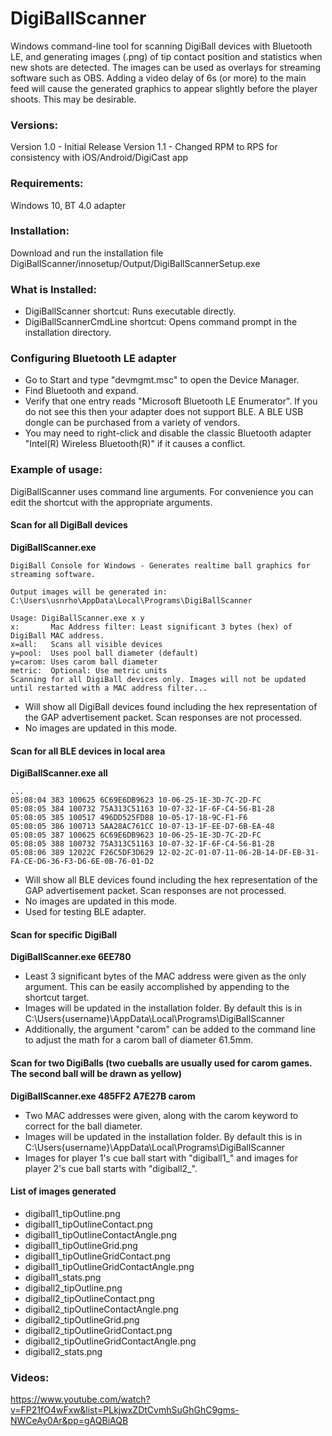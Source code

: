 

# DigiBallScanner
Windows command-line tool for scanning DigiBall devices with Bluetooth LE, and generating images (.png) of tip contact position and statistics when new shots are detected. The images can be used as overlays for streaming software such as OBS. Adding a video delay of 6s (or more) to the main feed will cause the generated graphics to appear slightly before the player shoots. This may be desirable.

### Versions:
Version 1.0 - Initial Release
Version 1.1 - Changed RPM to RPS for consistency with iOS/Android/DigiCast app

### Requirements:

Windows 10, BT 4.0 adapter

### Installation:

Download and run the installation file DigiBallScanner/innosetup/Output/DigiBallScannerSetup.exe

### What is Installed:

 - DigiBallScanner shortcut: Runs executable directly.
 - DigiBallScannerCmdLine shortcut: Opens command prompt in the installation directory.

### Configuring Bluetooth LE adapter

 - Go to Start and type "devmgmt.msc" to open the Device Manager.
 - Find Bluetooth and expand.
 - Verify that one entry reads "Microsoft Bluetooth LE Enumerator". If you do not see this then your adapter does not support BLE. A BLE USB dongle can be purchased from a variety of vendors.
 - You may need to right-click and disable the classic Bluetooth adapter "Intel(R) Wireless Bluetooth(R)" if it causes a conflict.

### Example of usage:

DigiBallScanner uses command line arguments. For convenience you can edit the shortcut with the appropriate arguments.

#### Scan for all DigiBall devices 

**DigiBallScanner.exe**

```
DigiBall Console for Windows - Generates realtime ball graphics for streaming software.

Output images will be generated in:
C:\Users\usnrho\AppData\Local\Programs\DigiBallScanner

Usage: DigiBallScanner.exe x y
x:       Mac Address filter: Least significant 3 bytes (hex) of DigiBall MAC address.
x=all:   Scans all visible devices
y=pool:  Uses pool ball diameter (default)
y=carom: Uses carom ball diameter
metric:  Optional: Use metric units
Scanning for all DigiBall devices only. Images will not be updated until restarted with a MAC address filter...
```

 - Will show all DigiBall devices found including the hex representation of the GAP advertisement packet. Scan responses are not processed.
 - No images are updated in this mode.

#### Scan for all BLE devices in local area 

**DigiBallScanner.exe all**

```
...
05:08:04 383 100625 6C69E6DB9623 10-06-25-1E-3D-7C-2D-FC
05:08:05 384 100732 75A313C51163 10-07-32-1F-6F-C4-56-B1-28
05:08:05 385 100517 496DD525FD88 10-05-17-18-9C-F1-F6
05:08:05 386 100713 5AA28AC761CC 10-07-13-1F-EE-D7-6B-EA-48
05:08:05 387 100625 6C69E6DB9623 10-06-25-1E-3D-7C-2D-FC
05:08:05 388 100732 75A313C51163 10-07-32-1F-6F-C4-56-B1-28
05:08:06 389 12022C F26C5DF3D629 12-02-2C-01-07-11-06-2B-14-DF-EB-31-FA-CE-D6-36-F3-D6-6E-0B-76-01-D2
```

 - Will show all BLE devices found including the hex representation of the GAP advertisement packet. Scan responses are not processed.
 - No images are updated in this mode.
 - Used for testing BLE adapter.

#### Scan for specific DigiBall 

**DigiBallScanner.exe 6EE780**

 - Least 3 significant bytes of the MAC address were given as the only argument. This can be easily accomplished by appending to the shortcut target.
 - Images will be updated in the installation folder. By default this is in C:\Users\{username}\AppData\Local\Programs\DigiBallScanner
 - Additionally, the argument "carom" can be added to the command line to adjust the math for a carom ball of diameter 61.5mm.
 
 #### Scan for two DigiBalls (two cueballs are usually used for carom games. The second ball will be drawn as yellow)

**DigiBallScanner.exe 485FF2 A7E27B carom**

 - Two MAC addresses were given, along with the carom keyword to correct for the ball diameter.
 - Images will be updated in the installation folder. By default this is in C:\Users\{username}\AppData\Local\Programs\DigiBallScanner
 - Images for player 1's cue ball start with "digiball1_" and images for player 2's cue ball starts with "digiball2_".

#### List of images generated
 - digiball1_tipOutline.png
 - digiball1_tipOutlineContact.png
 - digiball1_tipOutlineContactAngle.png
 - digiball1_tipOutlineGrid.png
 - digiball1_tipOutlineGridContact.png 
 - digiball1_tipOutlineGridContactAngle.png
 - digiball1_stats.png
 - digiball2_tipOutline.png
 - digiball2_tipOutlineContact.png
 - digiball2_tipOutlineContactAngle.png
 - digiball2_tipOutlineGrid.png
 - digiball2_tipOutlineGridContact.png 
 - digiball2_tipOutlineGridContactAngle.png
 - digiball2_stats.png

### Videos:

https://www.youtube.com/watch?v=FP21fO4wFxw&list=PLkjwxZDtCvmhSuGhGhC9gms-NWCeAy0Ar&pp=gAQBiAQB

